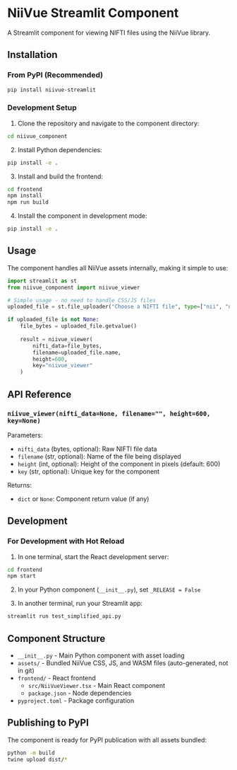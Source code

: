 # NiiVue Streamlit Component

A Streamlit component for viewing NIFTI files using the NiiVue library.

## Installation

### From PyPI (Recommended)

```bash
pip install niivue-streamlit
```

### Development Setup

1. Clone the repository and navigate to the component directory:
```bash
cd niivue_component
```

2. Install Python dependencies:
```bash
pip install -e .
```

3. Install and build the frontend:
```bash
cd frontend
npm install
npm run build
```

4. Install the component in development mode:
```bash
pip install -e .
```

## Usage

The component handles all NiiVue assets internally, making it simple to use:

```python
import streamlit as st
from niivue_component import niivue_viewer

# Simple usage - no need to handle CSS/JS files
uploaded_file = st.file_uploader("Choose a NIFTI file", type=["nii", "nii.gz"])

if uploaded_file is not None:
    file_bytes = uploaded_file.getvalue()
    
    result = niivue_viewer(
        nifti_data=file_bytes,
        filename=uploaded_file.name,
        height=600,
        key="niivue_viewer"
    )
```

## API Reference

### `niivue_viewer(nifti_data=None, filename="", height=600, key=None)`

Parameters:
- `nifti_data` (bytes, optional): Raw NIFTI file data
- `filename` (str, optional): Name of the file being displayed
- `height` (int, optional): Height of the component in pixels (default: 600)
- `key` (str, optional): Unique key for the component

Returns:
- `dict` or `None`: Component return value (if any)

## Development

### For Development with Hot Reload

1. In one terminal, start the React development server:
```bash
cd frontend
npm start
```

2. In your Python component (`__init__.py`), set `_RELEASE = False`

3. In another terminal, run your Streamlit app:
```bash
streamlit run test_simplified_api.py
```

## Component Structure

- `__init__.py` - Main Python component with asset loading
- `assets/` - Bundled NiiVue CSS, JS, and WASM files (auto-generated, not in git)
- `frontend/` - React frontend
  - `src/NiiVueViewer.tsx` - Main React component
  - `package.json` - Node dependencies
- `pyproject.toml` - Package configuration

## Publishing to PyPI

The component is ready for PyPI publication with all assets bundled:

```bash
python -m build
twine upload dist/*
```
